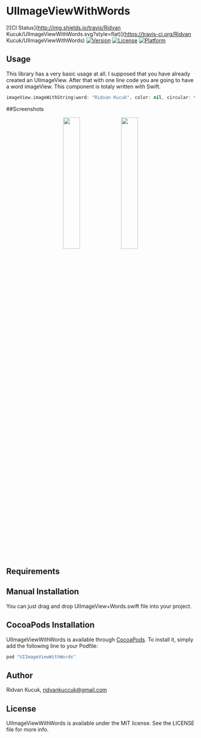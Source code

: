 # UIImageViewWithWords

[![CI Status](http://img.shields.io/travis/Ridvan Kucuk/UIImageViewWithWords.svg?style=flat)](https://travis-ci.org/Ridvan Kucuk/UIImageViewWithWords)
[![Version](https://img.shields.io/cocoapods/v/UIImageViewWithWords.svg?style=flat)](http://cocoapods.org/pods/UIImageViewWithWords)
[![License](https://img.shields.io/cocoapods/l/UIImageViewWithWords.svg?style=flat)](http://cocoapods.org/pods/UIImageViewWithWords)
[![Platform](https://img.shields.io/cocoapods/p/UIImageViewWithWords.svg?style=flat)](http://cocoapods.org/pods/UIImageViewWithWords)

## Usage

This library has a very basic usage at all. I supposed that you have already created an UIImageView. After that with one line code you are going to have a word imageView. This component is totaly written with Swift.

```swift
imageView.imageWithString(word: "Ridvan Kucuk", color: nil, circular: true)
```

##Screenshots

<p align="center" imgContainer = "left">
  <img src ="https://raw.githubusercontent.com/ridvank/UIImageViewWithWords/master/Example/UIImageViewWithWords/ScreenShot1.png" width="30%" height="30%"/>
  <img src ="https://raw.githubusercontent.com/ridvank/UIImageViewWithWords/master/Example/UIImageViewWithWords/ScreenShot2.png" width="30%" height="30%"/>
</p>

## Requirements

## Manual Installation

You can just drag and drop UIImageView+Words.swift file into your project.

## CocoaPods Installation

UIImageViewWithWords is available through [CocoaPods](http://cocoapods.org). To install
it, simply add the following line to your Podfile:

```ruby
pod "UIImageViewWithWords"
```

## Author

Ridvan Kucuk, ridvankuccuk@gmail.com

## License

UIImageViewWithWords is available under the MIT license. See the LICENSE file for more info.
